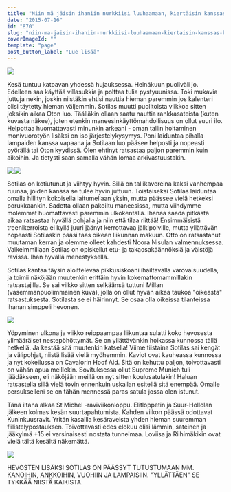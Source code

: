 ```yaml
---
title: "Niin mä jäisin ihaniin nurkkiisi luuhaamaan, kiertäisin kanssas koko huuhaa-maan."
date: "2015-07-16"
id: "870"
slug: "niin-ma-jaisin-ihaniin-nurkkiisi-luuhaamaan-kiertaisin-kanssas-koko-huuhaa-maan"
coverImageId: ""
template: "page"
post_button_label: "Lue lisää"
---
```


[![](/images/IMG_7771_p.png)](http://2.bp.blogspot.com/-GmNypXqs3WQ/VaTvKvO8HrI/AAAAAAAAJ3g/IKT9gVn_iT0/s1600/IMG_7771_p.png)

  

Kesä tuntuu katoavan yhdessä hujauksessa. Heinäkuun puoliväli jo. Edelleen saa käyttää villasukkia ja polttaa tulia pystyuunissa. Toki mukavia juttuja nekin, joskin niistäkin ehtisi nauttia hieman paremmin jos kalenteri olisi täytetty hieman väljemmin. Sotilas muutti puolitoista viikkoa sitten joksikin aikaa Oton luo. Täälläkin ollaan saatu nauttia rankkasateista (kuten kuvasta näkee), joten etenkin maneesinkäyttömahdollisuus on ollut suuri ilo. Helpottaa huomattavasti minunkin arkeani - oman tallin hoitaminen monivuorotyön lisäksi on iso järjestelykysymys. Poni laiduntaa pihalla lampaiden kanssa vapaana ja Sotilaan luo pääsee helposti ja nopeasti pyörällä tai Oton kyydissä. Olen ehtinyt ratsastaa paljon paremmin kuin aikoihin. Ja tietysti saan samalla vähän lomaa arkivastuustakin.  
  

[![](/images/IMG_9624_.png)](http://4.bp.blogspot.com/-W35vMUVszGo/VagDYLjnjHI/AAAAAAAAJ34/jtjxKxGa9Ys/s1600/IMG_9624_.png)[![](/images/IMG_9421_.png)](http://4.bp.blogspot.com/-_SLoyh4-C4o/VagDYD_y_wI/AAAAAAAAJ30/uARQXKh6KhU/s1600/IMG_9421_.png)

  
Sotilas on kotiutunut ja viihtyy hyvin. Sillä on tallikavereina kaksi vanhempaa ruunaa, joiden kanssa se tulee hyvin juttuun. Toistaiseksi Sotilas laiduntaa omalla hillityn kokoisella laitumellaan yksin, mutta päässee vielä hetkeksi porukkaankin. Sadetta ollaan pakoiltu maneesissa, mutta viihdymme molemmat huomattavasti paremmin ulkokentällä. Ihanaa saada pitkästä aikaa ratsastaa hyvällä pohjalla ja niin että tilaa riittää! Ensimmäisistä treenikerroista ei kyllä juuri jäänyt kerrottavaa jälkipolville, mutta yllättävän nopeasti Sotilaskin pääsi taas oikean liikunnan makuun. Otto on ratsastanut muutaman kerran ja olemme olleet kahdesti Noora Nisulan valmennuksessa. Vaikeimmillaan Sotilas on opiskellut etu- ja takaosakäännöksiä ja väistöjä ravissa. Ihan hyvällä menestyksellä.  
  
Sotilas kantaa täysin aloittelevaa pikkusiskoani ihailtavalla varovaisuudella, ja toimii näköjään muutenkin erittäin hyvin kokemattomammillakin ratsastajilla. Se sai viikko sitten selkäänsä tuttuni Millan (vasemmanpuolimmainen kuva), jolla on ollut hyvän aikaa taukoa "oikeasta" ratsastuksesta. Sotilasta se ei häirinnyt. Se osaa olla oikeissa tilanteissa ihanan simppeli hevonen.  
  

[![](/images/IMG_9782_.png)](http://1.bp.blogspot.com/-hE5fY3uBH-M/VagmYZsXx3I/AAAAAAAAJ4M/M2B4x2jb-gg/s1600/IMG_9782_.png)

  
Yöpyminen ulkona ja viikko reippaampaa liikuntaa sulatti koko hevosesta ylimääräiset nestepöhöttymät. Se on yllättävänkin hoikassa kunnossa tällä hetkellä. Ja kestää sitä muutenkin katsella! Viime tiistaina Sotilas sai kengät ja välipohjat, niistä lisää vielä myöhemmin. Kaviot ovat kauheassa kunnossa ja nyt kokeilussa on Cavalorin Hoof Aid. Sitä on kehuttu paljon, toivottavasti on vähän apua meillekin. Sovituksessa ollut Supreme Munich tuli jäädäkseen, eli näköjään meillä on nyt sitten koulusatulakin! Haluan ratsastella sillä vielä tovin ennenkuin uskallan esitellä sitä enempää. Omalle persukselleni se on tähän mennessä paras satula jossa olen istunut.  
  
Tänä iltana alkaa St Michel -raviviikonloppu. Elitloppetin ja Suur-Hollolan jälkeen kolmas kesän suurtapahtumista. Kahden viikon päässä odottavat Kuninkuusravit. Yritän kasailla kesäraveista yhden hieman suuremman fiilistelypostauksen. Toivottavasti edes elokuu olisi lämmin, sateinen ja jääkylmä +15 ei varsinaisesti nostata tunnelmaa. Loviisa ja Riihimäkikin ovat vielä tältä kesältä näkemättä.  
  

[![](/images/IMG_9757_.png)](http://2.bp.blogspot.com/--HQqnDLqVls/VagvJUTKD7I/AAAAAAAAJ4c/88VWq1cQNJw/s1600/IMG_9757_.png)

HEVOSTEN LISÄKSI SOTILAS ON PÄÄSSYT TUTUSTUMAAN MM. KANOIHIN, ANKKOIHIN, VUOHIIN JA LAMPAISIIN. "YLLÄTTÄEN" SE TYKKÄÄ NIISTÄ KAIKISTA.
